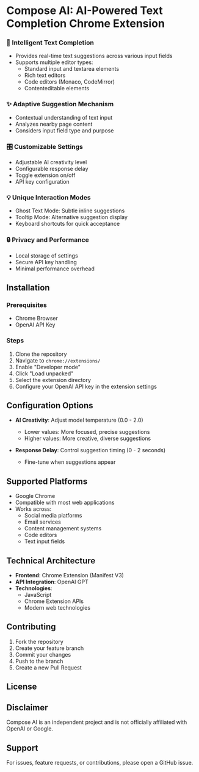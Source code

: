 # Compose AI: AI-Powered Text Completion Chrome Extension

### 🚀 Intelligent Text Completion
- Provides real-time text suggestions across various input fields
- Supports multiple editor types:
  - Standard input and textarea elements
  - Rich text editors
  - Code editors (Monaco, CodeMirror)
  - Contenteditable elements

### ✨ Adaptive Suggestion Mechanism
- Contextual understanding of text input
- Analyzes nearby page content
- Considers input field type and purpose

### 🎛️ Customizable Settings
- Adjustable AI creativity level
- Configurable response delay
- Toggle extension on/off
- API key configuration

### 💡 Unique Interaction Modes
- Ghost Text Mode: Subtle inline suggestions
- Tooltip Mode: Alternative suggestion display
- Keyboard shortcuts for quick acceptance

### 🔒 Privacy and Performance
- Local storage of settings
- Secure API key handling
- Minimal performance overhead

## Installation

### Prerequisites
- Chrome Browser
- OpenAI API Key

### Steps
1. Clone the repository
2. Navigate to `chrome://extensions/`
3. Enable "Developer mode"
4. Click "Load unpacked"
5. Select the extension directory
6. Configure your OpenAI API key in the extension settings

## Configuration Options

- **AI Creativity**: Adjust model temperature (0.0 - 2.0)
  - Lower values: More focused, precise suggestions
  - Higher values: More creative, diverse suggestions

- **Response Delay**: Control suggestion timing (0 - 2 seconds)
  - Fine-tune when suggestions appear

## Supported Platforms

- Google Chrome
- Compatible with most web applications
- Works across:
  - Social media platforms
  - Email services
  - Content management systems
  - Code editors
  - Text input fields

## Technical Architecture

- **Frontend**: Chrome Extension (Manifest V3)
- **API Integration**: OpenAI GPT
- **Technologies**:
  - JavaScript
  - Chrome Extension APIs
  - Modern web technologies

## Contributing

1. Fork the repository
2. Create your feature branch
3. Commit your changes
4. Push to the branch
5. Create a new Pull Request

## License

## Disclaimer

Compose AI is an independent project and is not officially affiliated with OpenAI or Google.

## Support

For issues, feature requests, or contributions, please open a GitHub issue.
